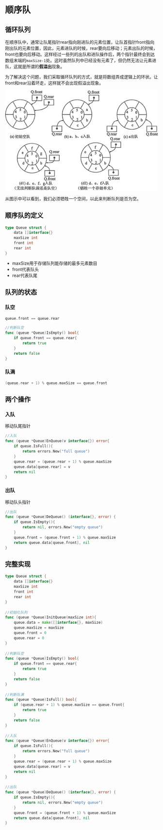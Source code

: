 # 顺序队

## 循环队列

在顺序队中，通常让队尾指针rear指向刚进队的元素位置，让队首指针front指向刚出队的元素位置，因此，元素进队的时候，rear要向后移动；元素出队的时候，front也要向后移动。这样经过一些列的出队和进队操作后，两个指针最终会到达数组末端的`maxSize-1`处。这时虽然队列中已经没有元素了，但仍然无法让元素进队，这就是所谓的**假溢出**现象。

为了解决这个问题，我们采取循环队列的方式，就是将数组弄成逻辑上的环状。让front和rear沿着环走，这样就不会出现假溢出现象。

![](../../.gitbook/assets/image%20%2825%29.png)

从图示中可以看到，我们必须牺牲一个空间，以此来判断队列是否为空。

## 顺序队的定义

```go
type Queue struct {
	data []interface{}
	maxSize int
	front int
	rear int
}
```

* maxSize用于存储队列能存储的最多元素数目
* front代表队头
* rear代表队尾

## 队列的状态

### 队空

```go
queue.front == queue.rear
```

```go
//判断队空
func (queue *Queue)IsEmpty() bool{
	if queue.front == queue.rear{
		return true
	}
	return false
}
```

### 队满

```go
(queue.rear + 1) % queue.maxSize == queue.front
```

## 两个操作

### 入队

移动队尾指针

```go
//入队
func (queue *Queue)EnQueue(v interface{}) error{
	if queue.IsFull(){
		return errors.New("full queue")
	}
	queue.rear = (queue.rear + 1) % queue.maxSize
	queue.data[queue.rear] = v
	return nil
}
```

### 出队

移动队头指针

```go
//出队
func (queue *Queue)DeQueue() (interface{}, error) {
	if queue.IsEmpty(){
		return nil, errors.New("empty queue")
	}
	queue.front = (queue.front + 1) % queue.maxSize
	return queue.data[queue.front], nil
}
```

## 完整实现

```go
type Queue struct {
	data []interface{}
	maxSize int
	front int
	rear int
}

//初始化队列
func (queue *Queue)InitQueue(maxSize int){
	queue.data = make([]interface{}, maxSize)
	queue.maxSize = maxSize
	queue.front = 0
	queue.rear = 0
}

//判断队空
func (queue *Queue)IsEmpty() bool{
	if queue.front == queue.rear{
		return true
	}
	return false
}

//判断队满
func (queue *Queue)IsFull() bool{
	if (queue.rear + 1) % queue.maxSize == queue.front{
		return true
	}
	return false
}

//入队
func (queue *Queue)EnQueue(v interface{}) error{
	if queue.IsFull(){
		return errors.New("full queue")
	}
	queue.rear = (queue.rear + 1) % queue.maxSize
	queue.data[queue.rear] = v
	return nil
}

//出队
func (queue *Queue)DeQueue() (interface{}, error) {
	if queue.IsEmpty(){
		return nil, errors.New("empty queue")
	}
	queue.front = (queue.front + 1) % queue.maxSize
	return queue.data[queue.front], nil
}
```


